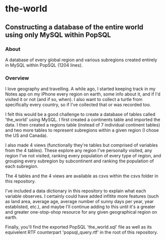 # the-world

## Constructing a database of the entire world using only MySQL within PopSQL

### About
A database of every global region and various subregions created entirely in MySQL within PopSQL (1204 lines).

### Overview
I love geography and travelling. A while ago, I started keeping track in my Notes app on my iPhone every region on earth, some info about it, and if I'd visited it or not (and if so, when). I also want to collect a turtle from specifically every country, so if I've collected that or was recorded too.

I felt this would be a good challenge to create a database of tables called 'the_world' using MySQL. I first created a continents table and imported the data. I then created a regions table (instead of 7 individual continent tables) and two more tables to represent subregions within a given region (I chose the US and Canada).

I also made 4 views (functionally they're tables but comprised of variables from the 4 tables). These explore any region I've personally visited, any region I've not visited, ranking every population of every type of region, and grouping every subregion by subcontinent and ranking the population of each subregion.

The 4 tables and the 4 views are available as csvs within the csvs folder in this repository.

I've included a data dictionary in this repository to explain what each variable observes. I certainly could have added infitite more features (such as land area, average age, average number of sunny days per year, year establisted, etc.), and maybe I'll continue adding to this until it's a greater and greater one-stop-shop resource for any given geographical region on earth.

Finally, you'll find the exported PopSQL 'the_world.sql' file as well as its equivelent RTF counterpart 'popsql_query.rtf' in the root of this repository.
